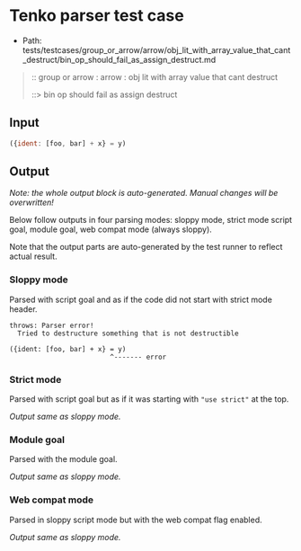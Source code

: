 # Tenko parser test case

- Path: tests/testcases/group_or_arrow/arrow/obj_lit_with_array_value_that_cant_destruct/bin_op_should_fail_as_assign_destruct.md

> :: group or arrow : arrow : obj lit with array value that cant destruct
>
> ::> bin op should fail as assign destruct

## Input

`````js
({ident: [foo, bar] + x} = y)
`````

## Output

_Note: the whole output block is auto-generated. Manual changes will be overwritten!_

Below follow outputs in four parsing modes: sloppy mode, strict mode script goal, module goal, web compat mode (always sloppy).

Note that the output parts are auto-generated by the test runner to reflect actual result.

### Sloppy mode

Parsed with script goal and as if the code did not start with strict mode header.

`````
throws: Parser error!
  Tried to destructure something that is not destructible

({ident: [foo, bar] + x} = y)
                         ^------- error
`````

### Strict mode

Parsed with script goal but as if it was starting with `"use strict"` at the top.

_Output same as sloppy mode._

### Module goal

Parsed with the module goal.

_Output same as sloppy mode._

### Web compat mode

Parsed in sloppy script mode but with the web compat flag enabled.

_Output same as sloppy mode._
